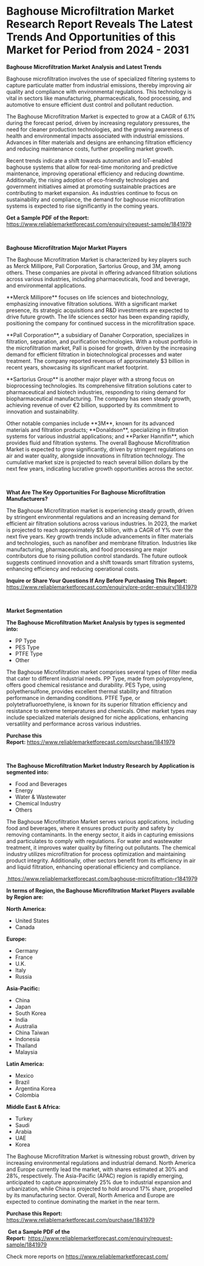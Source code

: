 <p><h1>Baghouse Microfiltration Market Research Report Reveals The Latest Trends And Opportunities of this Market for Period from 2024 - 2031</h1></p><p><strong>Baghouse Microfiltration Market Analysis and Latest Trends</strong></p>
<p><p>Baghouse microfiltration involves the use of specialized filtering systems to capture particulate matter from industrial emissions, thereby improving air quality and compliance with environmental regulations. This technology is vital in sectors like manufacturing, pharmaceuticals, food processing, and automotive to ensure efficient dust control and pollutant reduction. </p><p>The Baghouse Microfiltration Market is expected to grow at a CAGR of 6.1% during the forecast period, driven by increasing regulatory pressures, the need for cleaner production technologies, and the growing awareness of health and environmental impacts associated with industrial emissions. Advances in filter materials and designs are enhancing filtration efficiency and reducing maintenance costs, further propelling market growth. </p><p>Recent trends indicate a shift towards automation and IoT-enabled baghouse systems that allow for real-time monitoring and predictive maintenance, improving operational efficiency and reducing downtime. Additionally, the rising adoption of eco-friendly technologies and government initiatives aimed at promoting sustainable practices are contributing to market expansion. As industries continue to focus on sustainability and compliance, the demand for baghouse microfiltration systems is expected to rise significantly in the coming years.</p></p>
<p><strong>Get a Sample PDF of the Report:&nbsp;</strong> <a href="https://www.reliablemarketforecast.com/enquiry/request-sample/1841979?utm_campaign=1169&utm_medium=2&utm_source=Github&utm_content=ia&utm_term=31122024&utm_id=baghouse-microfiltration">https://www.reliablemarketforecast.com/enquiry/request-sample/1841979</a></p>
<p>&nbsp;</p>
<p><strong>Baghouse Microfiltration Major Market Players</strong></p>
<p><p>The Baghouse Microfiltration Market is characterized by key players such as Merck Millipore, Pall Corporation, Sartorius Group, and 3M, among others. These companies are pivotal in offering advanced filtration solutions across various industries, including pharmaceuticals, food and beverage, and environmental applications.</p><p>**Merck Millipore** focuses on life sciences and biotechnology, emphasizing innovative filtration solutions. With a significant market presence, its strategic acquisitions and R&D investments are expected to drive future growth. The life sciences sector has been expanding rapidly, positioning the company for continued success in the microfiltration space.</p><p>**Pall Corporation**, a subsidiary of Danaher Corporation, specializes in filtration, separation, and purification technologies. With a robust portfolio in the microfiltration market, Pall is poised for growth, driven by the increasing demand for efficient filtration in biotechnological processes and water treatment. The company reported revenues of approximately $3 billion in recent years, showcasing its significant market footprint.</p><p>**Sartorius Group** is another major player with a strong focus on bioprocessing technologies. Its comprehensive filtration solutions cater to pharmaceutical and biotech industries, responding to rising demand for biopharmaceutical manufacturing. The company has seen steady growth, achieving revenue of over €2 billion, supported by its commitment to innovation and sustainability.</p><p>Other notable companies include **3M**, known for its advanced materials and filtration products; **Donaldson**, specializing in filtration systems for various industrial applications; and **Parker Hannifin**, which provides fluid and filtration systems. The overall Baghouse Microfiltration Market is expected to grow significantly, driven by stringent regulations on air and water quality, alongside innovations in filtration technology. The cumulative market size is projected to reach several billion dollars by the next few years, indicating lucrative growth opportunities across the sector.</p></p>
<p>&nbsp;</p>
<p><strong>What Are The Key Opportunities For Baghouse Microfiltration Manufacturers?</strong></p>
<p><p>The Baghouse Microfiltration market is experiencing steady growth, driven by stringent environmental regulations and an increasing demand for efficient air filtration solutions across various industries. In 2023, the market is projected to reach approximately $X billion, with a CAGR of Y% over the next five years. Key growth trends include advancements in filter materials and technologies, such as nanofiber and membrane filtration. Industries like manufacturing, pharmaceuticals, and food processing are major contributors due to rising pollution control standards. The future outlook suggests continued innovation and a shift towards smart filtration systems, enhancing efficiency and reducing operational costs.</p></p>
<p><strong>Inquire or Share Your Questions If Any Before Purchasing This Report:</strong> <a href="https://www.reliablemarketforecast.com/enquiry/pre-order-enquiry/1841979?utm_campaign=1169&utm_medium=2&utm_source=Github&utm_content=ia&utm_term=31122024&utm_id=baghouse-microfiltration">https://www.reliablemarketforecast.com/enquiry/pre-order-enquiry/1841979</a></p>
<p>&nbsp;</p>
<p><strong>Market Segmentation</strong></p>
<p><strong>The Baghouse Microfiltration Market Analysis by types is segmented into:</strong></p>
<p><ul><li>PP Type</li><li>PES Type</li><li>PTFE Type</li><li>Other</li></ul></p>
<p><p>The Baghouse Microfiltration market comprises several types of filter media that cater to different industrial needs. PP Type, made from polypropylene, offers good chemical resistance and durability. PES Type, using polyethersulfone, provides excellent thermal stability and filtration performance in demanding conditions. PTFE Type, or polytetrafluoroethylene, is known for its superior filtration efficiency and resistance to extreme temperatures and chemicals. Other market types may include specialized materials designed for niche applications, enhancing versatility and performance across various industries.</p></p>
<p><strong>Purchase this Report:&nbsp;</strong><a href="https://www.reliablemarketforecast.com/purchase/1841979?utm_campaign=1169&utm_medium=2&utm_source=Github&utm_content=ia&utm_term=31122024&utm_id=baghouse-microfiltration">https://www.reliablemarketforecast.com/purchase/1841979</a></p>
<p>&nbsp;</p>
<p><strong>The Baghouse Microfiltration Market Industry Research by Application is segmented into:</strong></p>
<p><ul><li>Food and Beverages</li><li>Energy</li><li>Water & Wastewater</li><li>Chemical Industry</li><li>Others</li></ul></p>
<p><p>The Baghouse Microfiltration Market serves various applications, including food and beverages, where it ensures product purity and safety by removing contaminants. In the energy sector, it aids in capturing emissions and particulates to comply with regulations. For water and wastewater treatment, it improves water quality by filtering out pollutants. The chemical industry utilizes microfiltration for process optimization and maintaining product integrity. Additionally, other sectors benefit from its efficiency in air and liquid filtration, enhancing operational efficiency and compliance.</p></p>
<p><a href="https://www.reliablemarketforecast.com/baghouse-microfiltration-r1841979?utm_campaign=1169&utm_medium=2&utm_source=Github&utm_content=ia&utm_term=31122024&utm_id=baghouse-microfiltration">&nbsp;https://www.reliablemarketforecast.com/baghouse-microfiltration-r1841979</a></p>
<p><strong>In terms of Region, the Baghouse Microfiltration Market Players available by Region are:</strong></p>
<p>
    <p> <strong> North America: </strong>
        <ul>
            <li>United States</li>
            <li>Canada</li>
        </ul>
        </p> 
    <p> <strong> Europe: </strong>
        <ul>
            <li>Germany</li>
            <li>France</li>
            <li>U.K.</li>
            <li>Italy</li>
            <li>Russia</li>
        </ul>
        </p> 
    <p> <strong> Asia-Pacific: </strong>
        <ul>
            <li>China</li>
            <li>Japan</li>
            <li>South Korea</li>
            <li>India</li>
            <li>Australia</li>
            <li>China Taiwan</li>
            <li>Indonesia</li>
            <li>Thailand</li>
            <li>Malaysia</li>
        </ul>
        </p> 
    <p> <strong> Latin America: </strong>
        <ul>
            <li>Mexico</li>
            <li>Brazil</li>
            <li>Argentina Korea</li>
            <li>Colombia</li>
        </ul>
        </p> 
    <p> <strong> Middle East & Africa: </strong>
        <ul>
            <li>Turkey</li>
            <li>Saudi</li>
            <li>Arabia</li>
            <li>UAE</li>
            <li>Korea</li>
        </ul>
    </p>
    </p>
<p><p>The Baghouse Microfiltration Market is witnessing robust growth, driven by increasing environmental regulations and industrial demand. North America and Europe currently lead the market, with shares estimated at 30% and 28%, respectively. The Asia-Pacific (APAC) region is rapidly emerging, anticipated to capture approximately 25% due to industrial expansion and urbanization, while China is projected to hold around 17% share, propelled by its manufacturing sector. Overall, North America and Europe are expected to continue dominating the market in the near term.</p></p>
<p><strong>Purchase this Report: </strong><a href="https://www.reliablemarketforecast.com/purchase/1841979?utm_campaign=1169&utm_medium=2&utm_source=Github&utm_content=ia&utm_term=31122024&utm_id=baghouse-microfiltration">https://www.reliablemarketforecast.com/purchase/1841979</a></p>
<p>&nbsp;<strong>Get a Sample PDF of the Report:&nbsp;&nbsp;</strong><a href="https://www.reliablemarketforecast.com/enquiry/request-sample/1841979?utm_campaign=1169&utm_medium=2&utm_source=Github&utm_content=ia&utm_term=31122024&utm_id=baghouse-microfiltration">https://www.reliablemarketforecast.com/enquiry/request-sample/1841979</a></p>
<p><strong></strong></p>
<p>Check more reports on <a href="https://www.reliablemarketforecast.com/?utm_campaign=1169&utm_medium=2&utm_source=Github&utm_content=ia&utm_term=31122024&utm_id=baghouse-microfiltration">https://www.reliablemarketforecast.com/</a></p>